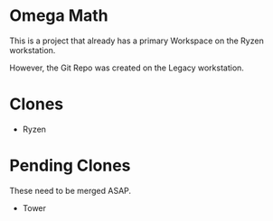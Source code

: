 
# Omega Math

This is a project that already has a primary Workspace
on the Ryzen workstation.

However, the Git Repo was created on the Legacy workstation.

# Clones

- Ryzen

# Pending Clones

These need to be merged ASAP.

- Tower

